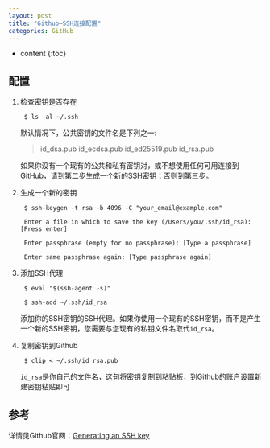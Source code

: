 ```yaml
---
layout: post
title: "Github—SSH连接配置"
categories: GitHub
---
```


* content
{:toc}

## 配置

1. 检查密钥是否存在

        $ ls -al ~/.ssh

    默认情况下，公共密钥的文件名是下列之一:

    > id_dsa.pub
    > id_ecdsa.pub
    > id_ed25519.pub
    > id_rsa.pub

    如果你没有一个现有的公共和私有密钥对，或不想使用任何可用连接到GitHub，请到第二步生成一个新的SSH密钥；否则到第三步。

2. 生成一个新的密钥 
    
        $ ssh-keygen -t rsa -b 4096 -C "your_email@example.com"

        Enter a file in which to save the key (/Users/you/.ssh/id_rsa): [Press enter]

        Enter passphrase (empty for no passphrase): [Type a passphrase]

        Enter same passphrase again: [Type passphrase again]


3. 添加SSH代理

        $ eval "$(ssh-agent -s)"

        $ ssh-add ~/.ssh/id_rsa

    添加你的SSH密钥的SSH代理。如果你使用一个现有的SSH密钥，而不是产生一个新的SSH密钥，您需要与您现有的私钥文件名取代`id_rsa`。

4. 复制密钥到Github

        $ clip < ~/.ssh/id_rsa.pub

    `id_rsa`是你自己的文件名，这句将密钥复制到粘贴板，到Github的账户设置新建密钥粘贴即可

## 参考

详情见Github官网：[Generating an SSH key](https://help.github.com/articles/generating-an-ssh-key/)






